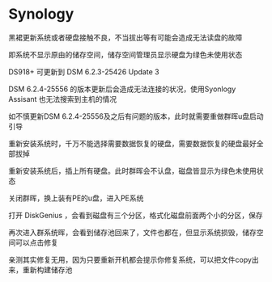 # Synology

黑裙更新系统或者硬盘接触不良，不当拔出等有可能会造成无法读盘的故障

即系统不显示原由的储存空间，储存空间管理员显示硬盘为绿色未使用状态

DS918+ 可更新到 DSM 6.2.3-25426 Update 3 

DSM 6.2.4-25556 的版本更新后会造成无法连接的状况，使用Syonlogy Assisant 也无法搜索到主机的情况

如不慎更新DSM 6.2.4-25556及之后有问题的版本，此时就需要重做群晖u盘启动引导

重新安装系统时，千万不能选择需要数据恢复的硬盘，需要数据恢复的硬盘最好全部拔掉

重新安装系统后，插上所有硬盘。此时群晖会不认盘，磁盘皆显示为绿色未使用状态

关闭群晖，换上装有PE的u盘，进入PE系统

打开 DiskGenius ，会看到磁盘有三个分区，格式化磁盘前面两个小的分区，保存

再次进入群系统晖，会看到储存池回来了，文件也都在，但显示系统损毁，储存空间可以点击修复

亲测其实修复无用，因为只要重新开机都会提示你修复系统，可以把文件copy出来，重新构建储存池
